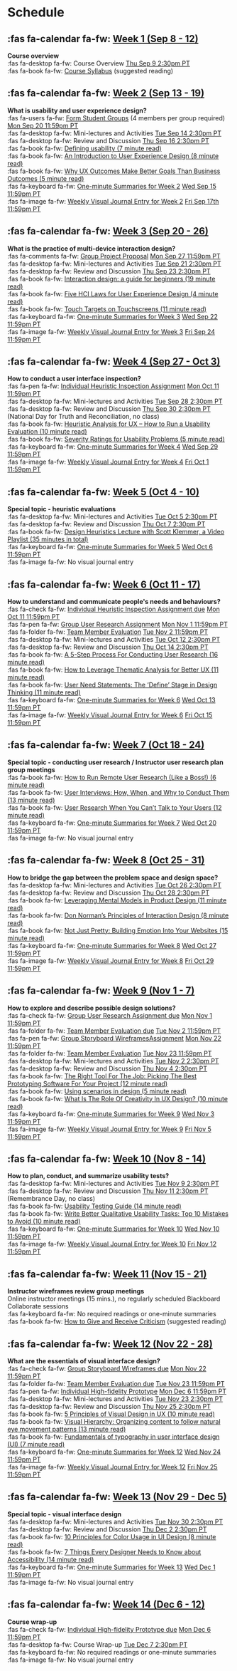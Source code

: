 # Schedule

## :fas fa-calendar fa-fw: [Week 1 (Sep 8 - 12)](https://canvas.sfu.ca/courses/64326/modules/items/2120561)
**Course overview**  
:fas fa-desktop fa-fw: Course Overview <span class='badge'> [Thu Sep 9 2:30pm PT](https://www.timeanddate.com/worldclock/fixedtime.html?msg=CMPT-363+Course+Overview&iso=20210909T1430&p1=256&ah=1&am=50)</span>  
:fas fa-book fa-fw: [Course Syllabus](https://canvas.sfu.ca/courses/64326/assignments/syllabus) (suggested reading)  

## :fas fa-calendar fa-fw: [Week 2 (Sep 13 - 19)](https://canvas.sfu.ca/courses/64326/modules/items/2120562)
**What is usability and user experience design?**  
:fas fa-users fa-fw: [Form Student Groups](https://canvas.sfu.ca/courses/64326/users) (4 members per group required) <span class='badge'> [Mon Sep 20 11:59pm PT](https://www.timeanddate.com/worldclock/fixedtime.html?msg=CMPT-363+Form+Student+Groups+Due+Date&iso=20210920T235900)</span>  
:fas fa-desktop fa-fw: Mini-lectures and Activities <span class='badge'> [Tue Sep 14 2:30pm PT](https://www.timeanddate.com/worldclock/fixedtime.html?msg=CMPT-363+Mini-lectures+and+Activities&iso=20210914T1430&p1=256&ah=1&am=50)</span>  
:fas fa-desktop fa-fw: Review and Discussion <span class='badge'> [Thu Sep 16 2:30pm PT](https://www.timeanddate.com/worldclock/fixedtime.html?msg=CMPT-363+Review+and+Discussion&iso=20210916T1430&p1=256&am=50)</span>  
:fas fa-book fa-fw: [Defining usability (7 minute read)](https://blog.prototypr.io/defining-usability-e7bf42e8abd0)  
:fas fa-book fa-fw: [An Introduction to User Experience Design (8 minute read)](https://marvelapp.com/blog/introduction-user-experience-design/)  
:fas fa-book fa-fw: [Why UX Outcomes Make Better Goals Than Business Outcomes (5 minute read)](https://articles.uie.com/why-ux-outcomes-make-better-goals-than-business-outcomes)  
:fas fa-keyboard fa-fw: [One-minute Summaries for Week 2](https://canvas.sfu.ca/courses/64326/discussion_topics) <span class='badge'> [Wed Sep 15 11:59pm PT](https://www.timeanddate.com/worldclock/fixedtime.html?msg=One-minute+Summaries+for+Week+2+Due+Date&iso=20210915T235900&p1=256)</span>   
:fas fa-image fa-fw: [Weekly Visual Journal Entry for Week 2](https://canvas.sfu.ca/courses/64326/assignments) <span class='badge'> [Fri Sep 17th 11:59pm PT](https://www.timeanddate.com/worldclock/fixedtime.html?msg=CMPT-363+Week+2+Visual+Journal+Entry+Due+Date&iso=20210917T235900)</span>  

## :fas fa-calendar fa-fw: [Week 3 (Sep 20 - 26)](https://canvas.sfu.ca/courses/64326/modules/items/2120563)
**What is the practice of multi-device interaction design?**  
:fas fa-comments fa-fw: [Group Project Proposal](https://canvas.sfu.ca/courses/64326/discussion_topics/1316138) <span class='badge'> [Mon Sep 27 11:59pm PT](https://www.timeanddate.com/worldclock/fixedtime.html?msg=CMPT-363+Group+Project+Proposal+Due+Date&iso=20210927T235900)</span>  
:fas fa-desktop fa-fw: Mini-lectures and Activities <span class='badge'> [Tue Sep 21 2:30pm PT](https://www.timeanddate.com/worldclock/fixedtime.html?msg=CMPT-363+Mini-lectures+and+Activities&iso=20210921T1430&p1=256&ah=1&am=50)</span>  
:fas fa-desktop fa-fw: Review and Discussion <span class='badge'> [Thu Sep 23 2:30pm PT](https://www.timeanddate.com/worldclock/fixedtime.html?msg=CMPT-363+Review+and+Discussion&iso=20210923T1430&p1=256&am=50)</span>  
:fas fa-book fa-fw: [Interaction design: a guide for beginners (19 minute read)](https://uxplanet.org/interaction-design-a-guide-for-beginners-32ff2364b53f)  
:fas fa-book fa-fw: [Five HCI Laws for User Experience Design (4 minute read)](https://measuringu.com/hci-laws/)  
:fas fa-book fa-fw: [Touch Targets on Touchscreens (11 minute read)](https://www.nngroup.com/articles/touch-target-size/)   
:fas fa-keyboard fa-fw: [One-minute Summaries for Week 3](https://canvas.sfu.ca/courses/64326/discussion_topics) <span class='badge'> [Wed Sep 22 11:59pm PT](https://www.timeanddate.com/worldclock/fixedtime.html?msg=One-minute+Summaries+for+Week+3+Due+Date&iso=20210922T235900&p1=256)</span>   
:fas fa-image fa-fw: [Weekly Visual Journal Entry for Week 3](https://canvas.sfu.ca/courses/64326/assignments) <span class='badge'> [Fri Sep 24 11:59pm PT](https://www.timeanddate.com/worldclock/fixedtime.html?msg=CMPT-363+Week+3+Visual+Journal+Entry+Due+Date&iso=20210924T235900)</span>  

## :fas fa-calendar fa-fw: [Week 4 (Sep 27 - Oct 3)](https://canvas.sfu.ca/courses/64326/modules/items/2120564)
**How to conduct a user interface inspection?**  
:fas fa-pen fa-fw: [Individual Heuristic Inspection Assignment](https://canvas.sfu.ca/courses/64326/assignments/662758) <span class='badge'> [Mon Oct 11 11:59pm PT](https://www.timeanddate.com/worldclock/fixedtime.html?msg=CMPT-363+Individual+Heuristic+Inspection+Due+Date&iso=20211011T2359&p1=256)</span>  
:fas fa-desktop fa-fw: Mini-lectures and Activities <span class='badge'> [Tue Sep 28 2:30pm PT](https://www.timeanddate.com/worldclock/fixedtime.html?msg=CMPT-363+Mini-lectures+and+Activities&iso=20210928T1430&p1=256&ah=1&am=50)</span>   
:fas fa-desktop fa-fw: Review and Discussion <span class='badge'> [Thu Sep 30 2:30pm PT](https://www.timeanddate.com/worldclock/fixedtime.html?msg=CMPT-363+Review+and+Discussion&iso=20210930T1430&p1=256&am=50)</span> (National Day for Truth and Reconciliation, no class)   
:fas fa-book fa-fw: [Heuristic Analysis for UX – How to Run a Usability Evaluation (10 minute read)](https://www.toptal.com/designers/usability/usability-analysis-how-to-run-a-heuristic-evaluation)  
:fas fa-book fa-fw: [Severity Ratings for Usability Problems (5 minute read)](https://www.nngroup.com/articles/how-to-rate-the-severity-of-usability-problems/)   
:fas fa-keyboard fa-fw: [One-minute Summaries for Week 4](https://canvas.sfu.ca/courses/64326/discussion_topics) <span class='badge'> [Wed Sep 29 11:59pm PT](https://www.timeanddate.com/worldclock/fixedtime.html?msg=One-minute+Summaries+for+Week+4+Due+Date&iso=20210929T235900&p1=256)</span>  
:fas fa-image fa-fw: [Weekly Visual Journal Entry for Week 4](https://canvas.sfu.ca/courses/64326/assignments) <span class='badge'> [Fri Oct 1 11:59pm PT](https://www.timeanddate.com/worldclock/fixedtime.html?msg=CMPT-363+Week+4+Visual+Journal+Entry+Due+Date&iso=20211001T235900)</span>  

## :fas fa-calendar fa-fw: [Week 5 (Oct 4 - 10)](https://canvas.sfu.ca/courses/64326/modules/items/2120565)
**Special topic - heuristic evaluations**  
:fas fa-desktop fa-fw: Mini-lectures and Activities <span class='badge'> [Tue Oct 5 2:30pm PT](https://www.timeanddate.com/worldclock/fixedtime.html?msg=CMPT-363+Mini-lectures+and+Activities&iso=20211005T1430&p1=256&ah=1&am=50)</span>  
:fas fa-desktop fa-fw: Review and Discussion <span class='badge'> [Thu Oct 7 2:30pm PT](https://www.timeanddate.com/worldclock/fixedtime.html?msg=CMPT-363+Review+and+Discussion&iso=20211007T1430&p1=256&am=50)</span>   
:fas fa-book fa-fw: [Design Heuristics Lecture with Scott Klemmer, a Video Playlist (35 minutes in total)](https://www.youtube.com/playlist?list=PLVtu1bDQijari7LfHOoSTdcpbWIkwZWIA)  
:fas fa-keyboard fa-fw: [One-minute Summaries for Week 5](https://canvas.sfu.ca/courses/64326/discussion_topics) <span class='badge'> [Wed Oct 6 11:59pm PT](https://www.timeanddate.com/worldclock/fixedtime.html?msg=One-minute+Summaries+for+Week+5+Due+Date&iso=20211006T235900&p1=256)</span>  
:fas fa-image fa-fw: No visual journal entry    

## :fas fa-calendar fa-fw: [Week 6 (Oct 11 - 17)](https://canvas.sfu.ca/courses/64326/modules/items/2120566)
**How to understand and communicate people's needs and behaviours?**  
:fas fa-check fa-fw: [Individual Heuristic Inspection Assignment due](https://canvas.sfu.ca/courses/64326/assignments/662758) <span class='badge'> [Mon Oct 11 11:59pm PT](https://www.timeanddate.com/worldclock/fixedtime.html?msg=CMPT-363+Individual+Heuristic+Inspection+Due+Date&iso=20211011T2359&p1=256)</span>  
:fas fa-pen fa-fw: [Group User Research Assignment](https://canvas.sfu.ca/courses/64326/assignments/662762) <span class='badge'> [Mon Nov 1 11:59pm PT](https://www.timeanddate.com/worldclock/fixedtime.html?msg=CMPT-363+Group+User+Research+Assignment+Due+Date&iso=20211101T2359&p1=256)</span>  
:fas fa-folder fa-fw: [Team Member Evaluation](https://canvas.sfu.ca/courses/64326/assignments/662763) <span class='badge'> [Tue Nov 2 11:59pm PT](https://www.timeanddate.com/worldclock/fixedtime.html?msg=CMPT-363+Team+Member+Evaluation+Due+Date&iso=20211102T235900&p1=256)</span>  
:fas fa-desktop fa-fw: Mini-lectures and Activities <span class='badge'> [Tue Oct 12 2:30pm PT](https://www.timeanddate.com/worldclock/fixedtime.html?msg=CMPT-363+Mini-lectures+and+Activities&iso=20211012T1430&p1=256&ah=1&am=50)</span>  
:fas fa-desktop fa-fw: Review and Discussion <span class='badge'> [Thu Oct 14 2:30pm PT](https://www.timeanddate.com/worldclock/fixedtime.html?msg=CMPT-363+Review+and+Discussion&iso=20211014T1430&p1=256&am=50)</span>  
:fas fa-book fa-fw: [A 5-Step Process For Conducting User Research (16 minute read)](https://www.smashingmagazine.com/2013/09/5-step-process-conducting-user-research/)  
:fas fa-book fa-fw: [How to Leverage Thematic Analysis for Better UX (11 minute read)](https://www.toptal.com/designers/ux-research/thematic-analysis-for-ux)  
:fas fa-book fa-fw: [User Need Statements: The ‘Define’ Stage in Design Thinking (11 minute read)](https://www.nngroup.com/articles/user-need-statements/)  
:fas fa-keyboard fa-fw: [One-minute Summaries for Week 6](https://canvas.sfu.ca/courses/64326/discussion_topics) <span class='badge'> [Wed Oct 13 11:59pm PT](https://www.timeanddate.com/worldclock/fixedtime.html?msg=One-minute+Summaries+for+Week+6+Due+Date&iso=20211013T235900&p1=256)</span>  
:fas fa-image fa-fw: [Weekly Visual Journal Entry for Week 6](https://canvas.sfu.ca/courses/64326/assignments) <span class='badge'> [Fri Oct 15 11:59pm PT](https://www.timeanddate.com/worldclock/fixedtime.html?msg=CMPT-363+Week+6+Visual+Journal+Entry+Due+Date&iso=20211015T235900)</span>  

## :fas fa-calendar fa-fw: [Week 7 (Oct 18 - 24)](https://canvas.sfu.ca/courses/64326/modules/items/2120567)
**Special topic - conducting user research / Instructor user research plan group meetings**   
:fas fa-book fa-fw: [How to Run Remote User Research (Like a Boss!) (6 minute read)](https://medium.com/mixed-methods/how-to-run-remote-user-research-like-a-boss-b3729954f03)  
:fas fa-book fa-fw: [User Interviews: How, When, and Why to Conduct Them (13 minute read)](https://www.nngroup.com/articles/user-interviews/)  
:fas fa-book fa-fw: [User Research When You Can’t Talk to Your Users (12 minute read)](https://alistapart.com/article/user-research-when-you-cant-talk-to-your-users/)  
:fas fa-keyboard fa-fw: [One-minute Summaries for Week 7](https://canvas.sfu.ca/courses/64326/discussion_topics) <span class='badge'> [Wed Oct 20 11:59pm PT](https://www.timeanddate.com/worldclock/fixedtime.html?msg=One-minute+Summaries+for+Week+7+Due+Date&iso=20211020T235900&p1=256)</span>  
:fas fa-image fa-fw: No visual journal entry  

## :fas fa-calendar fa-fw: [Week 8 (Oct 25 - 31)](https://canvas.sfu.ca/courses/64326/modules/items/2120568)
**How to bridge the gap between the problem space and design space?**  
:fas fa-desktop fa-fw: Mini-lectures and Activities <span class='badge'> [Tue Oct 26 2:30pm PT](https://www.timeanddate.com/worldclock/fixedtime.html?msg=CMPT-363+Mini-lectures+and+Activities&iso=20211026T1430&p1=256&ah=1&am=50)</span>  
:fas fa-desktop fa-fw: Review and Discussion <span class='badge'> [Thu Oct 28 2:30pm PT](https://www.timeanddate.com/worldclock/fixedtime.html?msg=CMPT-363+Review+and+Discussion&iso=20211028T1430&p1=256&am=50)</span>  
:fas fa-book fa-fw: [Leveraging Mental Models in Product Design (11 minute read)](https://medium.com/swlh/leveraging-mental-models-in-ux-design-21ba8fbce22d)  
:fas fa-book fa-fw: [Don Norman’s Principles of Interaction Design (8 minute read)](https://medium.com/@sachinrekhi/don-normans-principles-of-interaction-design-51025a2c0f33)  
:fas fa-book fa-fw: [Not Just Pretty: Building Emotion Into Your Websites (15 minute read)](https://www.smashingmagazine.com/2012/04/building-emotion-into-your-websites/)  
:fas fa-keyboard fa-fw: [One-minute Summaries for Week 8](https://canvas.sfu.ca/courses/64326/discussion_topics) <span class='badge'>[Wed Oct 27 11:59pm PT](https://www.timeanddate.com/worldclock/fixedtime.html?msg=One-minute+Summaries+for+Week+8+Due+Date&iso=20211027T235900&p1=256)</span>  
:fas fa-image fa-fw: [Weekly Visual Journal Entry for Week 8](https://canvas.sfu.ca/courses/64326/assignments) <span class='badge'> [Fri Oct 29 11:59pm PT](https://www.timeanddate.com/worldclock/fixedtime.html?msg=CMPT-363+Week+8+Visual+Journal+Entry+Due+Date&iso=20211029T235900)</span>  

## :fas fa-calendar fa-fw: [Week 9 (Nov 1 - 7)](https://canvas.sfu.ca/courses/64326/modules/items/2120569)
**How to explore and describe possible design solutions?**       
:fas fa-check fa-fw: [Group User Research Assignment due](https://canvas.sfu.ca/courses/64326/assignments/662762) <span class='badge'> [Mon Nov 1 11:59pm PT](https://www.timeanddate.com/worldclock/fixedtime.html?msg=CMPT-363+Group+User+Research+Assignment+Due+Date&iso=20211101T2359&p1=256)</span>  
:fas fa-folder fa-fw: [Team Member Evaluation due](https://canvas.sfu.ca/courses/64326/assignments/662763) <span class='badge'> [Tue Nov 2 11:59pm PT](https://www.timeanddate.com/worldclock/fixedtime.html?msg=CMPT-363+Team+Member+Evaluation+Due+Date&iso=20211102T235900&p1=256)</span>  
:fas fa-pen fa-fw: [Group Storyboard WireframesAssignment](https://canvas.sfu.ca/courses/64326/assignments/662760) <span class='badge'> [Mon Nov 22 11:59pm PT](https://www.timeanddate.com/worldclock/fixedtime.html?msg=CMPT-363+Group+Storyboard+Wireframes+Assignment+Due+Date&iso=20211122T2359&p1=256)</span>  
:fas fa-folder fa-fw: [Team Member Evaluation](https://canvas.sfu.ca/courses/64326/assignments/662761) <span class='badge'> [Tue Nov 23 11:59pm PT](https://www.timeanddate.com/worldclock/fixedtime.html?msg=CMPT-363+Team+Member+Evaluation+Due+Date&iso=20211123T235900&p1=256)</span>  
:fas fa-desktop fa-fw: Mini-lectures and Activities <span class='badge'> [Tue Nov 2 2:30pm PT](https://www.timeanddate.com/worldclock/fixedtime.html?msg=CMPT-363+Mini-lectures+and+Activities&iso=20211102T1430&p1=256&ah=1&am=50)</span>  
:fas fa-desktop fa-fw: Review and Discussion <span class='badge'> [Thu Nov 4 2:30pm PT](https://www.timeanddate.com/worldclock/fixedtime.html?msg=CMPT-363+Review+and+Discussion&iso=20211104T1430&p1=256&am=50)</span>  
:fas fa-book fa-fw: [The Right Tool For The Job: Picking The Best Prototyping Software For Your Project (12 minute read)](https://uxdesign.cc/the-right-tool-for-the-job-picking-the-best-prototyping-software-for-your-project-6ddd5145d860)  
:fas fa-book fa-fw: [Using scenarios in design (5 minute read)](https://fordes.de/posts/usingscenariosindesign.html)  
:fas fa-book fa-fw: [What Is The Role Of Creativity In UX Design? (10 minute read)](https://www.smashingmagazine.com/2018/12/role-of-creativity-ux-design/)  
:fas fa-keyboard fa-fw: [One-minute Summaries for Week 9](https://canvas.sfu.ca/courses/64326/discussion_topics) <span class='badge'> [Wed Nov 3 11:59pm PT](https://www.timeanddate.com/worldclock/fixedtime.html?msg=One-minute+Summaries+for+Week+9+Due+Date&iso=20211103T235900&p1=256)</span>    
:fas fa-image fa-fw: [Weekly Visual Journal Entry for Week 9](https://canvas.sfu.ca/courses/64326/assignments) <span class='badge'> [Fri Nov 5 11:59pm PT](https://www.timeanddate.com/worldclock/fixedtime.html?msg=CMPT-363+Week+9+Visual+Journal+Entry+Due+Date&iso=20211105T235900)</span>  

## :fas fa-calendar fa-fw: [Week 10 (Nov 8 - 14)](https://canvas.sfu.ca/courses/64326/modules/items/2120570)
**How to plan, conduct, and summarize usability tests?**  
:fas fa-desktop fa-fw: Mini-lectures and Activities <span class='badge'> [Tue Nov 9 2:30pm PT](https://www.timeanddate.com/worldclock/fixedtime.html?msg=CMPT-363+Mini-lectures+and+Activities&iso=20211109T1430&p1=256&ah=1&am=50)</span>  
:fas fa-desktop fa-fw: Review and Discussion <span class='badge'> [Thu Nov 11 2:30pm PT](https://www.timeanddate.com/worldclock/fixedtime.html?msg=CMPT-363+Review+and+Discussion&iso=20211111T1430&p1=256&am=50)</span> (Remembrance Day, no class)  
:fas fa-book fa-fw: [Usability Testing Guide (14 minute read)](https://boxesandarrows.com/usability-testing-guide/)  
:fas fa-book fa-fw: [Write Better Qualitative Usability Tasks: Top 10 Mistakes to Avoid (10 minute read)](https://www.nngroup.com/articles/better-usability-tasks/)  
:fas fa-keyboard fa-fw: [One-minute Summaries for Week 10](https://canvas.sfu.ca/courses/64326/discussion_topics) <span class='badge'> [Wed Nov 10 11:59pm PT](https://www.timeanddate.com/worldclock/fixedtime.html?msg=One-minute+Summaries+for+Week+10+Due+Date&iso=20211110T235900&p1=256)</span>  
:fas fa-image fa-fw: [Weekly Visual Journal Entry for Week 10](https://canvas.sfu.ca/courses/64326/assignments) <span class='badge'> [Fri Nov 12 11:59pm PT](https://www.timeanddate.com/worldclock/fixedtime.html?msg=CMPT-363+Week+10+Visual+Journal+Entry+Due+Date&iso=20211112T235900)</span>  

## :fas fa-calendar fa-fw: [Week 11 (Nov 15 - 21)](https://canvas.sfu.ca/courses/64326/modules/items/2120571)
**Instructor wireframes review group meetings**  
Online instructor meetings (15 mins.), no regularly scheduled Blackboard Collaborate sessions  
:fas fa-keyboard fa-fw: No required readings or one-minute summaries   
:fas fa-book fa-fw: [How to Give and Receive Criticism](http://scottberkun.com/essays/35-how-to-give-and-receive-criticism/) (suggested reading)  

## :fas fa-calendar fa-fw: [Week 12 (Nov 22 - 28)](https://canvas.sfu.ca/courses/64326/modules/items/2120572)
**What are the essentials of visual interface design?**  
:fas fa-check fa-fw: [Group Storyboard Wireframes due](https://canvas.sfu.ca/courses/64326/assignments/662760) <span class='badge'> [Mon Nov 22 11:59pm PT](https://www.timeanddate.com/worldclock/fixedtime.html?msg=CMPT-363+Group+Storyboard+Wireframes+Assignment+Due+Date&iso=20211122T2359&p1=256)</span>    
:fas fa-folder fa-fw: [Team Member Evaluation due](https://canvas.sfu.ca/courses/64326/assignments/662761) <span class='badge'> [Tue Nov 23 11:59pm PT](https://www.timeanddate.com/worldclock/fixedtime.html?msg=CMPT-363+Team+Member+Evaluation+Due+Date&iso=20211123T235900&p1=256)</span>  
:fas fa-pen fa-fw: [Individual High-fidelity Prototype](https://canvas.sfu.ca/courses/64326/assignments/662759) <span class='badge'> [Mon Dec 6 11:59pm PT](https://www.timeanddate.com/worldclock/fixedtime.html?msg=CMPT-363+High-fidelity+Prototype+Due+Date&iso=20211206T2359&p1=256)</span>  
:fas fa-desktop fa-fw: Mini-lectures and Activities <span class='badge'> [Tue Nov 23 2:30pm PT](https://www.timeanddate.com/worldclock/fixedtime.html?msg=CMPT-363+Mini-lectures+and+Activities&iso=20211123T1430&p1=256&ah=1&am=50)</span>  
:fas fa-desktop fa-fw: Review and Discussion <span class='badge'> [Thu Nov 25 2:30pm PT](https://www.timeanddate.com/worldclock/fixedtime.html?msg=CMPT-363+Review+and+Discussion&iso=20211125T1430&p1=256&am=50)</span>  
:fas fa-book fa-fw: [5 Principles of Visual Design in UX (10 minute read)](https://www.nngroup.com/articles/principles-visual-design/)  
:fas fa-book fa-fw: [Visual Hierarchy: Organizing content to follow natural eye movement patterns (13 minute read)](https://www.interaction-design.org/literature/article/visual-hierarchy-organizing-content-to-follow-natural-eye-movement-patterns)  
:fas fa-book fa-fw: [Fundamentals of typography in user interface design (UI) (7 minute read)](https://uxdesign.cc/fundamentals-of-typography-in-user-interface-design-ui-67cdd13bfa24)  
:fas fa-keyboard fa-fw: [One-minute Summaries for Week 12](https://canvas.sfu.ca/courses/64326/discussion_topics) <span class='badge'> [Wed Nov 24 11:59pm PT](https://www.timeanddate.com/worldclock/fixedtime.html?msg=One-minute+Summaries+for+Week+12+Due+Date&iso=20211124T235900&p1=256)</span>  
:fas fa-image fa-fw: [Weekly Visual Journal Entry for Week 12](https://canvas.sfu.ca/courses/64326/assignments) <span class='badge'> [Fri Nov 25 11:59pm PT](https://www.timeanddate.com/worldclock/fixedtime.html?msg=CMPT-363+Week+12+Visual+Journal+Entry+Due+Date&iso=20211125T235900)</span>  

## :fas fa-calendar fa-fw: [Week 13 (Nov 29 - Dec 5)](https://canvas.sfu.ca/courses/64326/modules/items/2120573)
**Special topic - visual interface design**  
:fas fa-desktop fa-fw: Mini-lectures and Activities <span class='badge'> [Tue Nov 30 2:30pm PT](https://www.timeanddate.com/worldclock/fixedtime.html?msg=CMPT-363+Mini-lectures+and+Activities&iso=20211103T1430&p1=256&ah=1&am=50)</span>  
:fas fa-desktop fa-fw: Review and Discussion <span class='badge'> [Thu Dec 2 2:30pm PT](https://www.timeanddate.com/worldclock/fixedtime.html?msg=CMPT-363+Review+and+Discussion&iso=20211202T1430&p1=256&am=50)</span>  
:fas fa-book fa-fw: [10 Principles for Color Usage in UI Design (8 minute read)](https://uxdesign.cc/10-principles-for-color-usage-in-ui-design-65174b213004)  
:fas fa-book fa-fw: [7 Things Every Designer Needs to Know about Accessibility (14 minute read)](https://medium.com/salesforce-ux/7-things-every-designer-needs-to-know-about-accessibility-64f105f0881b)  
:fas fa-keyboard fa-fw: [One-minute Summaries for Week 13](https://canvas.sfu.ca/courses/64326/discussion_topics) <span class='badge'> [Wed Dec 1 11:59pm PT](https://www.timeanddate.com/worldclock/fixedtime.html?msg=One-minute+Summaries+for+Week+13+Due+Date&iso=20211201T235900&p1=256)</span>  
:fas fa-image fa-fw: No visual journal entry  

## :fas fa-calendar fa-fw: [Week 14 (Dec 6 - 12)](https://canvas.sfu.ca/courses/64326/modules/items/2120574)
**Course wrap-up**  
:fas fa-check fa-fw: [Individual High-fidelity Prototype due](https://canvas.sfu.ca/courses/64326/assignments/662759) <span class='badge'> [Mon Dec 6 11:59pm PT](https://www.timeanddate.com/worldclock/fixedtime.html?msg=CMPT-363+High-fidelity+Prototype+Due+Date&iso=20211206T2359&p1=256)</span>  
:fas fa-desktop fa-fw: Course Wrap-up <span class='badge'> [Tue Dec 7 2:30pm PT](https://www.timeanddate.com/worldclock/fixedtime.html?msg=CMPT-363+Course+Wrap-up&iso=20211207T1430&p1=256&ah=1&am=50)</span>  
:fas fa-keyboard fa-fw: No required readings or one-minute summaries   
:fas fa-image fa-fw: No visual journal entry
